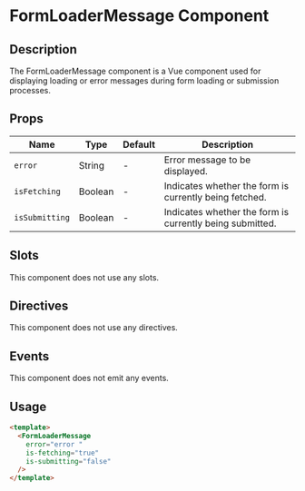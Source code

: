 # FormLoaderMessage Component

## Description

The FormLoaderMessage component is a Vue component used for displaying loading or
error messages during form loading or submission processes.

## Props

| Name | Type | Default | Description |
| ---- | ---- | ------- | ----------- |
| `error` | String | - | Error message to be displayed. |
| `isFetching` | Boolean | - | Indicates whether the form is currently being fetched. |
| `isSubmitting` | Boolean | - | Indicates whether the form is currently being submitted.|

## Slots

This component does not use any slots.

## Directives

This component does not use any directives.

## Events

This component does not emit any events.

## Usage

```html
<template>
  <FormLoaderMessage
    error="error "
    is-fetching="true"
    is-submitting="false"
  />
</template>
```
